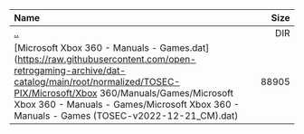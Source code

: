 |Name|Size|
|:---|---:|
|[..](../index.html)|DIR|
|[Microsoft Xbox 360 - Manuals - Games.dat](https://raw.githubusercontent.com/open-retrogaming-archive/dat-catalog/main/root/normalized/TOSEC-PIX/Microsoft/Xbox 360/Manuals/Games/Microsoft Xbox 360 - Manuals - Games/Microsoft Xbox 360 - Manuals - Games (TOSEC-v2022-12-21_CM).dat)|88905|
